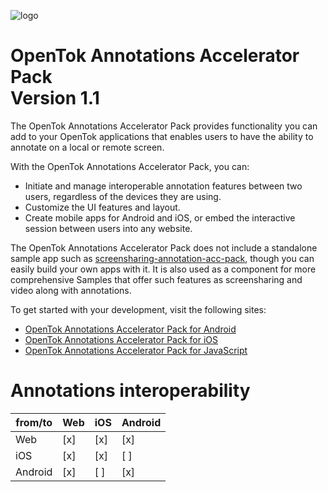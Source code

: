 ![logo](./tokbox-logo.png)

# OpenTok Annotations Accelerator Pack<br/>Version 1.1

The OpenTok Annotations Accelerator Pack provides functionality you can add to your OpenTok applications that enables users to have the ability to annotate on a local or remote screen.

With the OpenTok Annotations Accelerator Pack, you can:

- Initiate and manage interoperable annotation features between two users, regardless of the devices they are using.
- Customize the UI features and layout.
- Create mobile apps for Android and iOS, or embed the interactive session between users into any website.

The OpenTok Annotations Accelerator Pack does not include a standalone sample app such as [screensharing-annotation-acc-pack](https://github.com/opentok/screensharing-annotation-acc-pack), though you can easily build your own apps with it. It is also used as a component for more comprehensive Samples that offer such features as screensharing and video along with annotations.

To get started with your development, visit the following sites:

- [OpenTok Annotations Accelerator Pack for Android](./android)
- [OpenTok Annotations Accelerator Pack for iOS](./ios)
- [OpenTok Annotations Accelerator Pack for JavaScript](./js)

# Annotations interoperability
| from/to | Web  | iOS  | Android | 
| ------- | ---- | ---- | ------- |
|   Web   | [x]  |  [x] |   [x]   |
|   iOS   | [x]  |  [x] |   [ ]   |
| Android | [x]  |  [ ] |   [x]   |

